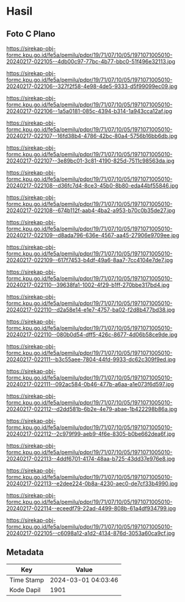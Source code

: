 # Hasil

## Foto C Plano

https://sirekap-obj-formc.kpu.go.id/fe5a/pemilu/pdpr/19/71/07/10/05/1971071005010-20240217-022105--4db00c97-77bc-4b77-bbc0-51f496e32113.jpg

https://sirekap-obj-formc.kpu.go.id/fe5a/pemilu/pdpr/19/71/07/10/05/1971071005010-20240217-022106--327f2f58-4e98-4de5-9333-d5f99099ec09.jpg

https://sirekap-obj-formc.kpu.go.id/fe5a/pemilu/pdpr/19/71/07/10/05/1971071005010-20240217-022106--1a5a0181-085c-4394-b314-1a943cca12af.jpg

https://sirekap-obj-formc.kpu.go.id/fe5a/pemilu/pdpr/19/71/07/10/05/1971071005010-20240217-022107--16fd38b4-4786-42bc-80a4-5756b16bb6db.jpg

https://sirekap-obj-formc.kpu.go.id/fe5a/pemilu/pdpr/19/71/07/10/05/1971071005010-20240217-022107--3e89bc01-3c81-4190-825d-7511c98563da.jpg

https://sirekap-obj-formc.kpu.go.id/fe5a/pemilu/pdpr/19/71/07/10/05/1971071005010-20240217-022108--d36fc7d4-8ce3-45b0-8b80-eda44bf55846.jpg

https://sirekap-obj-formc.kpu.go.id/fe5a/pemilu/pdpr/19/71/07/10/05/1971071005010-20240217-022108--674b112f-aab4-4ba2-a953-b70c0b35de27.jpg

https://sirekap-obj-formc.kpu.go.id/fe5a/pemilu/pdpr/19/71/07/10/05/1971071005010-20240217-022109--d8ada796-636e-4567-aa45-27906e9709ee.jpg

https://sirekap-obj-formc.kpu.go.id/fe5a/pemilu/pdpr/19/71/07/10/05/1971071005010-20240217-022109--617f7453-b4df-49a6-8aa7-7cc4104e7de7.jpg

https://sirekap-obj-formc.kpu.go.id/fe5a/pemilu/pdpr/19/71/07/10/05/1971071005010-20240217-022110--39638fa1-1002-4f29-b1ff-270bbe317bd4.jpg

https://sirekap-obj-formc.kpu.go.id/fe5a/pemilu/pdpr/19/71/07/10/05/1971071005010-20240217-022110--d2a58e14-e1e7-4757-ba02-f2d8b477bd38.jpg

https://sirekap-obj-formc.kpu.go.id/fe5a/pemilu/pdpr/19/71/07/10/05/1971071005010-20240217-022110--080b0d54-dff5-426c-8677-4d06b58ce9de.jpg

https://sirekap-obj-formc.kpu.go.id/fe5a/pemilu/pdpr/19/71/07/10/05/1971071005010-20240217-022111--b3c55aee-7804-44fd-9933-dc62c309f9ed.jpg

https://sirekap-obj-formc.kpu.go.id/fe5a/pemilu/pdpr/19/71/07/10/05/1971071005010-20240217-022111--092ac584-0b46-477b-a6aa-a1e073f6d597.jpg

https://sirekap-obj-formc.kpu.go.id/fe5a/pemilu/pdpr/19/71/07/10/05/1971071005010-20240217-022112--d2dd581b-6b2e-4e79-abae-1b422298b86a.jpg

https://sirekap-obj-formc.kpu.go.id/fe5a/pemilu/pdpr/19/71/07/10/05/1971071005010-20240217-022112--2c979f99-aeb9-4f6e-8305-b0be662dea6f.jpg

https://sirekap-obj-formc.kpu.go.id/fe5a/pemilu/pdpr/19/71/07/10/05/1971071005010-20240217-022113--4ddf6701-4174-48aa-b725-43dd37e976e8.jpg

https://sirekap-obj-formc.kpu.go.id/fe5a/pemilu/pdpr/19/71/07/10/05/1971071005010-20240217-022113--e2dee224-0b8a-4230-aec0-de7cf33b4990.jpg

https://sirekap-obj-formc.kpu.go.id/fe5a/pemilu/pdpr/19/71/07/10/05/1971071005010-20240217-022114--eceedf79-22ad-4499-808b-61a4df934799.jpg

https://sirekap-obj-formc.kpu.go.id/fe5a/pemilu/pdpr/19/71/07/10/05/1971071005010-20240217-022105--c6098a12-a1d2-4134-876d-3053a60ca9cf.jpg


## Metadata

| Key        | Value               |
| ---------- | ------------------- |
| Time Stamp | 2024-03-01 04:03:46 |
| Kode Dapil | 1901                |



